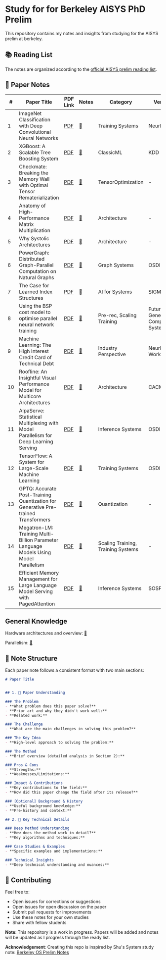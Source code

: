 # Study for for Berkeley AISYS PhD Prelim

This repository contains my notes and insights from studying for the AISYS prelim at berkeley.

## 📚 Reading List

The notes are organized according to the [official AISYS prelim reading list](https://learning-systems.notion.site/0bd2bf6cf59e4485b65d2bef84352f26?v=48c7b12c9e9d45ecb05c70b6504dc999).

## 📖 Paper Notes

| # | Paper Title | PDF Link | Notes | Category | Venue | Year |
|---|-------------|----------|-------|----------|-------|------|
| 1 | ImageNet Classification with Deep Convolutional Neural Networks | [PDF](https://proceedings.neurips.cc/paper_files/paper/2012/file/c399862d3b9d6b76c8436e924a68c45b-Paper.pdf) | [📝](alexnet.md) | Training Systems | NeurIPS | 2012 |
| 2 | XGBoost: A Scalable Tree Boosting System | [PDF](https://arxiv.org/pdf/1603.02754) | [📝](xgboost.md) | ClassicML | KDD | 2016 |
| 3 | Checkmate: Breaking the Memory Wall with Optimal Tensor Rematerialization | [PDF](https://arxiv.org/abs/1910.02653) | [📝](checkmate.md) | TensorOptimization | - | - |
| 4 | Anatomy of High-Performance Matrix Multiplication | [PDF](https://www.cs.utexas.edu/~pingali/CS378/2008sp/papers/gotoPaper.pdf) | [📝](anatomy_mm.md) | Architecture | - | - |
| 5 | Why Systolic Architectures | [PDF](http://www.eecs.harvard.edu/~htk/publication/1982-kung-why-systolic-architecture.pdf) | [📝](paper_05.md) | Architecture | - | - |
| 6 | PowerGraph: Distributed Graph-Parallel Computation on Natural Graphs | [PDF](https://www.usenix.org/system/files/conference/osdi12/osdi12-final-167.pdf) | [📝](paper_06.md) | Graph Systems | OSDI | 2012 |
| 7 | The Case for Learned Index Structures | [PDF](https://arxiv.org/abs/1712.01208) | [📝](paper_07.md) | AI for Systems | SIGMOD | 2018 |
| 8 | Using the BSP cost model to optimise parallel neural network training | [PDF](https://www.sciencedirect.com/science/article/abs/pii/S0167739X98000430) | [📝](paper_08.md) | Pre-rec, Scaling Training | Future Generation Computer Systems | 1998 |
| 9 | Machine Learning: The High Interest Credit Card of Technical Debt | [PDF](https://research.google/pubs/machine-learning-the-high-interest-credit-card-of-technical-debt/) | [📝](paper_09.md) | Industry Perspective | NeurIPS Workshop | 2014 |
| 10 | Roofline: An Insightful Visual Performance Model for Multicore Architectures | [PDF](https://dl.acm.org/doi/10.1145/1498765.1498785) | [📝](paper_10.md) | Architecture | CACM | 2009 |
| 11 | AlpaServe: Statistical Multiplexing with Model Parallelism for Deep Learning Serving | [PDF](https://www.usenix.org/conference/osdi23/presentation/li-zhouhan) | [📝](paper_11.md) | Inference Systems | OSDI | 2023 |
| 12 | TensorFlow: A System for Large-Scale Machine Learning | [PDF](https://www.usenix.org/system/files/conference/osdi16/osdi16-abadi.pdf) | [📝](paper_12.md) | Training Systems | OSDI | 2016 |
| 13 | GPTQ: Accurate Post-Training Quantization for Generative Pre-trained Transformers | [PDF](https://arxiv.org/abs/2210.17323) | [📝](paper_13.md) | Quantization | - | 2022 |
| 14 | Megatron-LM: Training Multi-Billion Parameter Language Models Using Model Parallelism | [PDF](https://arxiv.org/abs/1909.08053) | [📝](paper_14.md) | Scaling Training, Training Systems | - | 2018 |
| 15 | Efficient Memory Management for Large Language Model Serving with PagedAttention | [PDF](https://arxiv.org/abs/2309.06180) | [📝](paper_15.md) | Inference Systems | SOSP | 2023 |


## General Knowledge
Hardware architectures and overview: [📝](hardware_architecture.md)

Parallelism:  [📝](parallelism.md)


## 📝 Note Structure

Each paper note follows a consistent format with two main sections:

```markdown
# Paper Title


## 1. 📖 Paper Understanding

### The Problem
- **What problem does this paper solve?**
- **Prior art and why they didn't work well:**
- **Related work:**

### The Challenge
- **What are the main challenges in solving this problem?**

### The Key Idea
- **High-level approach to solving the problem:**

### The Method
- **Brief overview (detailed analysis in Section 2):**

### Pros & Cons
- **Strengths:**
- **Weaknesses/Limitations:**

### Impact & Contributions
- **Key contributions to the field:**
- **How did this paper change the field after its release?**

### [Optional] Background & History
- **Useful background knowledge:**
- **Pre-history and context:**

## 2. 🔬 Key Technical Details

### Deep Method Understanding
- **How does the method work in detail?**
- **Key algorithms and techniques:**

### Case Studies & Examples
- **Specific examples and implementations:**

### Technical Insights
- **Deep technical understanding and nuances:**

```

## 🤝 Contributing

Feel free to:
- Open issues for corrections or suggestions
- Open issues for open discussion on the paper
- Submit pull requests for improvements
- Use these notes for your own studies
- Share with fellow students


**Note**: This repository is a work in progress. Papers will be added and notes will be updated as I progress through the ready list.

**Acknowledgement**: Creating this repo is inspired by Shu's System study note: [Berkeley OS Prelim Notes](https://github.com/lynnliu030/berkeley-os-prelim)
